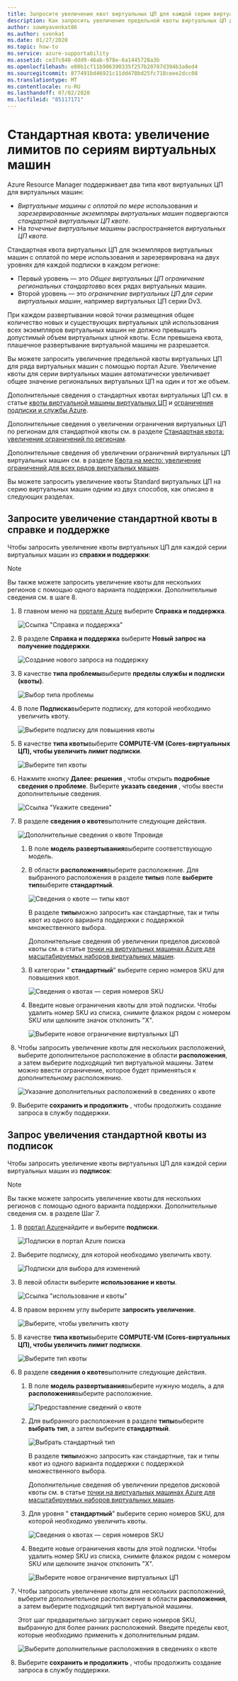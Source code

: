 ```yaml
---
title: Запросите увеличение квот виртуальных ЦП для каждой серии виртуальных машин Azure
description: Как запросить увеличение предельной квоты виртуальных ЦП для ряда виртуальных машин в портал Azure, что увеличит общее значение региональных виртуальных ЦП на один и тот же объем.
author: sowmyavenkat86
ms.author: svenkat
ms.date: 01/27/2020
ms.topic: how-to
ms.service: azure-supportability
ms.assetid: ce37c848-ddd9-46ab-978e-6a1445728a3b
ms.openlocfilehash: e00b1cf11b906390335f257b20787d394b3a8ed4
ms.sourcegitcommit: 877491bd46921c11dd478bd25fc718ceee2dcc08
ms.translationtype: MT
ms.contentlocale: ru-RU
ms.lasthandoff: 07/02/2020
ms.locfileid: "85117171"
---
```

# <a name="standard-quota-increase-limits-by-vm-series"></a>Стандартная квота: увеличение лимитов по сериям виртуальных машин

Azure Resource Manager поддерживает два типа квот виртуальных ЦП для виртуальных машин:

* *Виртуальные машины с оплатой по мере* использования и *зарезервированные экземпляры виртуальных машин* подвергаются *стандартной виртуальных ЦП квоте*.
* На *точечные виртуальные машины* распространяется *виртуальных ЦП квота*.

Стандартная квота виртуальных ЦП для экземпляров виртуальных машин с оплатой по мере использования и зарезервирована на двух уровнях для каждой подписки в каждом регионе:

* Первый уровень — это *Общее виртуальных ЦП ограничение региональных стандартов*во всех рядах виртуальных машин.
* Второй уровень — это *ограничение виртуальных ЦП для серии виртуальных машин*, например виртуальных ЦП серии Dv3.

При каждом развертывании новой точки размещения общее количество новых и существующих виртуальных цпй использования всех экземпляров виртуальных машин не должно превышать допустимый объем виртуальных цпной квоты. Если превышена квота, плашечное развертывание виртуальной машины не разрешается.

Вы можете запросить увеличение предельной квоты виртуальных ЦП для ряда виртуальных машин с помощью портал Azure. Увеличение квоты для серии виртуальных машин автоматически увеличивает общее значение региональных виртуальных ЦП на один и тот же объем.

Дополнительные сведения о стандартных квотах виртуальных ЦП см. в статье [квоты виртуальной машины виртуальных ЦП](../../virtual-machines/windows/quotas.md) и [ограничения подписки и службы Azure](https://docs.microsoft.com/azure/azure-supportability/classic-deployment-model-quota-increase-requests).

Дополнительные сведения о увеличении ограничения виртуальных ЦП по регионам для стандартной квоты см. в разделе [Стандартная квота: увеличение ограничений по регионам](regional-quota-requests.md).

Дополнительные сведения об увеличении ограничений виртуальных ЦП виртуальных машин см. в разделе [Квота на место: увеличение ограничений для всех рядов виртуальных машин](low-priority-quota.md).

Вы можете запросить увеличение квоты Standard виртуальных ЦП на серию виртуальных машин одним из двух способов, как описано в следующих разделах.

## <a name="request-a-standard-quota-increase-from-help--support"></a>Запросите увеличение стандартной квоты в справке и поддержке

Чтобы запросить увеличение квоты виртуальных ЦП для каждой серии виртуальных машин из **справки и поддержки**:

> [!NOTE]
> Вы также можете запросить увеличение квоты для нескольких регионов с помощью одного варианта поддержки. Дополнительные сведения см. в шаге 8.

1. В главном меню на [портале Azure](https://portal.azure.com) выберите **Справка и поддержка**.

   ![Ссылка "Справка и поддержка"](./media/resource-manager-core-quotas-request/help-plus-support.png)

1. В разделе **Справка и поддержка** выберите **Новый запрос на получение поддержки**.

    ![Создание нового запроса на поддержку](./media/resource-manager-core-quotas-request/new-support-request.png)

1. В качестве **типа проблемы**выберите **пределы службы и подписки (квоты)**.

   ![Выбор типа проблемы](./media/resource-manager-core-quotas-request/select-quota-issue-type.png)

1. В поле **Подписка**выберите подписку, для которой необходимо увеличить квоту.

   ![Выберите подписку для повышения квоты](./media/resource-manager-core-quotas-request/select-subscription-support-request.png)

1. В качестве **типа квоты**выберите **COMPUTE-VM (Cores-виртуальных ЦП), чтобы увеличить лимит подписки**.

   ![Выберите тип квоты](./media/resource-manager-core-quotas-request/select-quota-type.png)

1. Нажмите кнопку **Далее: решения** , чтобы открыть **подробные сведения о проблеме**. Выберите **указать сведения** , чтобы ввести дополнительные сведения.

   ![Ссылка "Укажите сведения"](./media/resource-manager-core-quotas-request/provide-details-link.png)

1. В разделе **сведения о квоте**выполните следующие действия.

   ![Дополнительные сведения о квоте Тпровиде](./media/resource-manager-core-quotas-request/quota-details-deployment-rm-locations.png)

   1. В поле **модель развертывания**выберите соответствующую модель.

   1. В области **расположения**выберите расположение. Для выбранного расположения в разделе **типы**в поле **выберите тип**выберите **стандартный**.

      ![Сведения о квоте — типы квот](./media/resource-manager-core-quotas-request/quota-details-select-standard-type.png)

      В разделе **типы**можно запросить как стандартные, так и типы квот из одного варианта поддержки с поддержкой множественного выбора.

      Дополнительные сведения об увеличении пределов дисковой квоты см. в статье [точки на виртуальных машинах Azure для масштабируемых наборов виртуальных машин](../../virtual-machine-scale-sets/use-spot.md).

   1. В категории " **стандартный**" выберите серию номеров SKU для повышения квот.

      ![Сведения о квотах — серия номеров SKU](./media/resource-manager-core-quotas-request/quota-details-standard-select-series.png)

   1. Введите новые ограничения квоты для этой подписки. Чтобы удалить номер SKU из списка, снимите флажок рядом с номером SKU или щелкните значок отклонить "X".

      ![Выберите новое ограничение виртуальных ЦП](./media/resource-manager-core-quotas-request/quota-details-standard-set-vcpu-limit.png)

1. Чтобы запросить увеличение квоты для нескольких расположений, выберите дополнительное расположение в области **расположения**, а затем выберите подходящий тип виртуальной машины. Затем можно ввести ограничение, которое будет применяться к дополнительному расположению.

   ![Указание дополнительных расположений в сведениях о квоте](./media/resource-manager-core-quotas-request/quota-details-multiple-locations.png)

1. Выберите **сохранить и продолжить** , чтобы продолжить создание запроса в службу поддержки.

## <a name="request-a-standard-quota-increase-from-subscriptions"></a>Запрос увеличения стандартной квоты из подписок

Чтобы запросить увеличение квоты виртуальных ЦП для каждой серии виртуальных машин из **подписок**:

> [!NOTE]
> Вы также можете запросить увеличение квоты для нескольких регионов с помощью одного варианта поддержки. Дополнительные сведения см. в разделе Шаг 7.

1. В [портал Azure](https://portal.azure.com)найдите и выберите **подписки**.

   ![Подписки в портал Azure поиска](./media/resource-manager-core-quotas-request/search-for-subscriptions.png)

1. Выберите подписку, для которой необходимо увеличить квоту.

   ![Подписки для выбора для изменений](./media/resource-manager-core-quotas-request/select-subscription-change-quota.png)

1. В левой области выберите **использование и квоты**.

   ![Ссылка "использование и квоты"](./media/resource-manager-core-quotas-request/select-usage-plus-quotas.png)

1. В правом верхнем углу выберите **запросить увеличение**.

   ![Выберите, чтобы увеличить квоту](./media/resource-manager-core-quotas-request/request-increase-from-subscription.png)

1. В качестве **типа квоты**выберите **COMPUTE-VM (Cores-виртуальных ЦП), чтобы увеличить лимит подписки**.

   ![Выберите тип квоты](./media/resource-manager-core-quotas-request/select-quota-type.png)

1. В разделе **сведения о квоте**выполните следующие действия.

   1. В поле **модель развертывания**выберите нужную модель, а для **расположения**выберите расположение.

      ![Предоставление сведений о квоте](./media/resource-manager-core-quotas-request/quota-details-deployment-rm-locations.png)

   1. Для выбранного расположения в разделе **типы**выберите **выбрать тип**, а затем выберите **стандартный**.

      ![Выбрать стандартный тип](./media/resource-manager-core-quotas-request/quota-details-select-standard-type.png)

      В разделе **типы**можно запросить как стандартные, так и типы квот из одного варианта поддержки с поддержкой множественного выбора.

      Дополнительные сведения об увеличении пределов дисковой квоты см. в статье [точки на виртуальных машинах Azure для масштабируемых наборов виртуальных машин](../../virtual-machine-scale-sets/use-spot.md).

   1. Для уровня " **стандартный**" выберите серию номеров SKU, для которой необходимо увеличить квоты.

      ![Сведения о квотах — серия номеров SKU](./media/resource-manager-core-quotas-request/quota-details-standard-select-series.png)

   1. Введите новые ограничения квоты для этой подписки. Чтобы удалить номер SKU из списка, снимите флажок рядом с номером SKU или щелкните значок отклонить "X".

      ![Выберите новое ограничение виртуальных ЦП](./media/resource-manager-core-quotas-request/quota-details-standard-set-vcpu-limit.png)

1. Чтобы запросить увеличение квоты для нескольких расположений, выберите дополнительное расположение в области **расположения**, а затем выберите подходящий тип виртуальной машины.

   Этот шаг предварительно загружает серию номеров SKU, выбранную для более ранних расположений. Введите пределы квот, которые необходимо применить к дополнительным рядам.

   ![Выберите дополнительные расположения в сведениях о квоте](./media/resource-manager-core-quotas-request/quota-details-multiple-locations.png)

1. Выберите **сохранить и продолжить** , чтобы продолжить создание запроса в службу поддержки.
